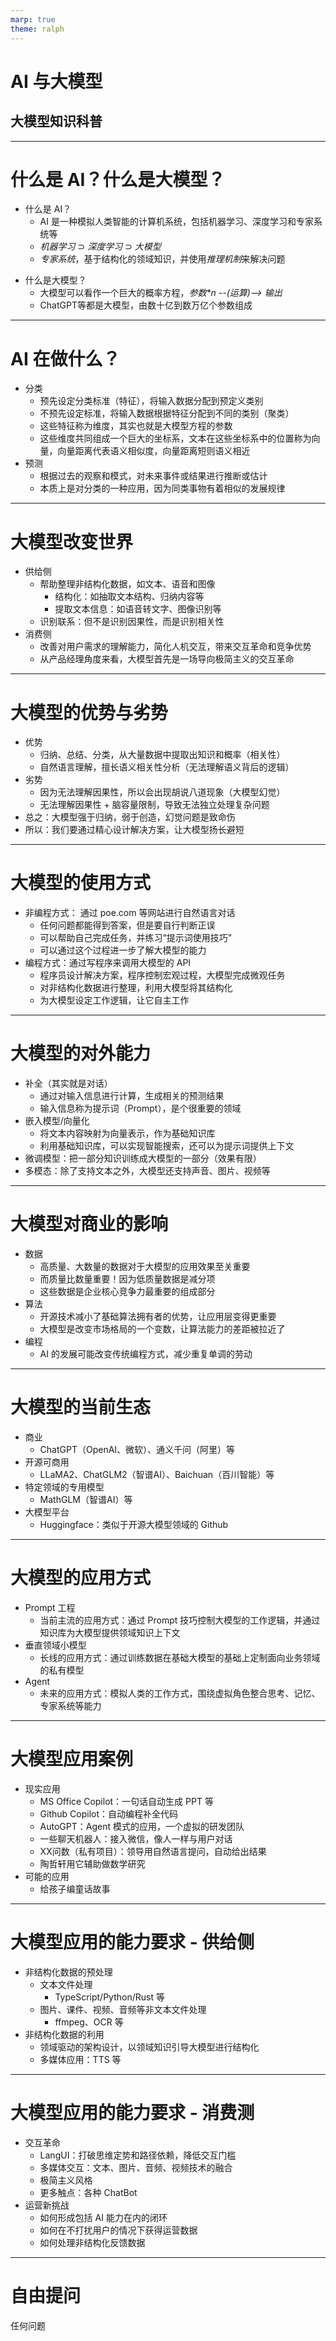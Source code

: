 ```yaml
---
marp: true
theme: ralph
---
```


<!-- _class: lead -->

# AI 与大模型

## 大模型知识科普

---

<!-- paginate: true -->

# 什么是 AI？什么是大模型？

- 什么是 AI？
    - AI 是一种模拟人类智能的计算机系统，包括机器学习、深度学习和专家系统等
    - *机器学习* ⊃ *深度学习* ⊃ *大模型*
    - *专家系统*，基于结构化的领域知识，并使用*推理机制*来解决问题

<!-- 大模型和专家系统是两条路线，前者是基于概率的，因此不会很精确，但规模可以非常非常大；后者是基于严谨的逻辑，会很精确，但是规模受限，过大的专家系统是人类无法掌控的；两者各有有缺点，可以结合使用。K12 教育领域追求精确，因此这种结合尤为重要 -->

- 什么是大模型？
    - 大模型可以看作一个巨大的概率方程，*参数\*n --(运算)--> 输出*
    - ChatGPT等都是大模型，由数十亿到数万亿个参数组成

---

# AI 在做什么？

<!-- 接下来的讲解呢，需要了解少量数学知识，我知道在座的有很多非技术人员，但不用担心，我的讲解只会用到初中级别的数学。我们人类日常都在做分类工作，但计算机的基础是数学，我们要想让计算机来做，就必须把人类的思维过程数学化。那么，我们做分类时的思维过程是怎样的？其实是抽取出很多个特征，也就是分类标准，然后根据这些特征的相似度进行归类。如果只有两个特征，我们就可以把它们画在平面坐标系中，可以很直观的看出这种相似度，但是如果有4个特征呢？那就不容易画出来了，如果有一百个特征呢？一千个特征呢？我们无法想象。但好在我们有方程。我们把数据项表示为平面坐标系中一个点，从原点到这个点连一条虚线，这就是向量。任何一个点都是由 x 和 y 两个参数构成的二元一次方程，而求两个点的距离，其实就是在两个点之间连一条线，然后求这条线的长度，我们就知道这两个点的相似度如何。平面空间也叫二维空间，因为它需要用两个参数来表示。对于超过3维的空间，我们不必去画出来，也不用去想象它，简单的列一个 n 元一次方程，然后用代数方法求解就可以了 -->

- 分类
    - 预先设定分类标准（特征），将输入数据分配到预定义类别
    - 不预先设定标准，将输入数据根据特征分配到不同的类别（聚类）
    - 这些特征称为维度，其实也就是大模型方程的参数
    - 这些维度共同组成一个巨大的坐标系，文本在这些坐标系中的位置称为向量，向量距离代表语义相似度，向量距离短则语义相近
- 预测
    - 根据过去的观察和模式，对未来事件或结果进行推断或估计
    - 本质上是对分类的一种应用，因为同类事物有着相似的发展规律

---

# 大模型改变世界

- 供给侧
    - 帮助整理非结构化数据，如文本、语音和图像
        - 结构化：如抽取文本结构、归纳内容等
        - 提取文本信息：如语音转文字、图像识别等
    - 识别联系：但不是识别因果性，而是识别相关性
  <!-- 注意：大模型只管相关性，不管因果性。谁管因果性呢？专家系统管因果性！ -->
- 消费侧
    - 改善对用户需求的理解能力，简化人机交互，带来交互革命和竞争优势
    - 从产品经理角度来看，大模型首先是一场导向极简主义的交互革命

<!-- 关于这两点，稍后我还会再展开讲一下 -->
---

# 大模型的优势与劣势

- 优势
    - 归纳、总结、分类，从大量数据中提取出知识和概率（相关性）
    - 自然语言理解，擅长语义相关性分析（无法理解语义背后的逻辑）
- 劣势
    - 因为无法理解因果性，所以会出现胡说八道现象（大模型幻觉）
    - 无法理解因果性 + 脑容量限制，导致无法独立处理复杂问题
- 总之：大模型强于归纳，弱于创造，幻觉问题是致命伤
- 所以：我们要通过精心设计解决方案，让大模型扬长避短

---

# 大模型的使用方式

- 非编程方式： 通过 poe.com 等网站进行自然语言对话
    - 任何问题都能得到答案，但是要自行判断正误
    - 可以帮助自己完成任务，并练习“提示词使用技巧”
    - 可以通过这个过程进一步了解大模型的能力
- 编程方式：通过写程序来调用大模型的 API
    - 程序员设计解决方案，程序控制宏观过程，大模型完成微观任务
    - 对非结构化数据进行整理，利用大模型将其结构化
    - 为大模型设定工作逻辑，让它自主工作

---

# 大模型的对外能力

<!-- 如果我们把大模型看做一个黑盒的话，它会对外暴露一些能力，我们的程序可以使用它们 -->

- 补全（其实就是对话）
    - 通过对输入信息进行计算，生成相关的预测结果
    - 输入信息称为提示词（Prompt），是个很重要的领域
- 嵌入模型/向量化
    - 将文本内容映射为向量表示，作为基础知识库
    - 利用基础知识库，可以实现智能搜索，还可以为提示词提供上下文
- 微调模型：把一部分知识训练成大模型的一部分（效果有限）
- 多模态：除了支持文本之外，大模型还支持声音、图片、视频等

---

# 大模型对商业的影响

- 数据
    - 高质量、大数量的数据对于大模型的应用效果至关重要
    - 而质量比数量重要！因为低质量数据是减分项
    - 这些数据是企业核心竞争力最重要的组成部分
- 算法
    - 开源技术减小了基础算法拥有者的优势，让应用层变得更重要
    - 大模型是改变市场格局的一个变数，让算法能力的差距被拉近了
- 编程
    - AI 的发展可能改变传统编程方式，减少重复单调的劳动

---

# 大模型的当前生态

- 商业
    - ChatGPT（OpenAI、微软）、通义千问（阿里）等
- 开源可商用
    - LLaMA2、ChatGLM2（智谱AI）、Baichuan（百川智能）等
- 特定领域的专用模型
    - MathGLM（智谱AI）等
- 大模型平台
    - Huggingface：类似于开源大模型领域的 Github

---

# 大模型的应用方式

- Prompt 工程
    - 当前主流的应用方式：通过 Prompt 技巧控制大模型的工作逻辑，并通过知识库为大模型提供领域知识上下文
- 垂直领域小模型
    - 长线的应用方式：通过训练数据在基础大模型的基础上定制面向业务领域的私有模型
- Agent
    - 未来的应用方式：模拟人类的工作方式，围绕虚拟角色整合思考、记忆、专家系统等能力

---

# 大模型应用案例

- 现实应用
    - MS Office Copilot：一句话自动生成 PPT 等
    - Github Copilot：自动编程补全代码
    - AutoGPT：Agent 模式的应用，一个虚拟的研发团队
    - 一些聊天机器人：接入微信，像人一样与用户对话
    - XX问数（私有项目）：领导用自然语言提问，自动给出结果
    - 陶哲轩用它辅助做数学研究
- 可能的应用
    - 给孩子编童话故事

---

# 大模型应用的能力要求 - 供给侧

- 非结构化数据的预处理
    - 文本文件处理
        - TypeScript/Python/Rust 等
    - 图片、课件、视频、音频等非文本文件处理
        - ffmpeg、OCR 等
- 非结构化数据的利用
    - 领域驱动的架构设计，以领域知识引导大模型进行结构化
    - 多媒体应用：TTS 等

---

# 大模型应用的能力要求 - 消费测

- 交互革命
    - LangUI：打破思维定势和路径依赖，降低交互门槛
    - 多媒体交互：文本、图片、音频、视频技术的融合
    - 极简主义风格
    - 更多触点：各种 ChatBot
- 运营新挑战
    - 如何形成包括 AI 能力在内的闭环
    - 如何在不打扰用户的情况下获得运营数据
    - 如何处理非结构化反馈数据

---

# 自由提问

任何问题
